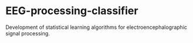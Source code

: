 # EEG-processing-classifier
Development of statistical learning algorithms for electroencephalographic signal processing.
